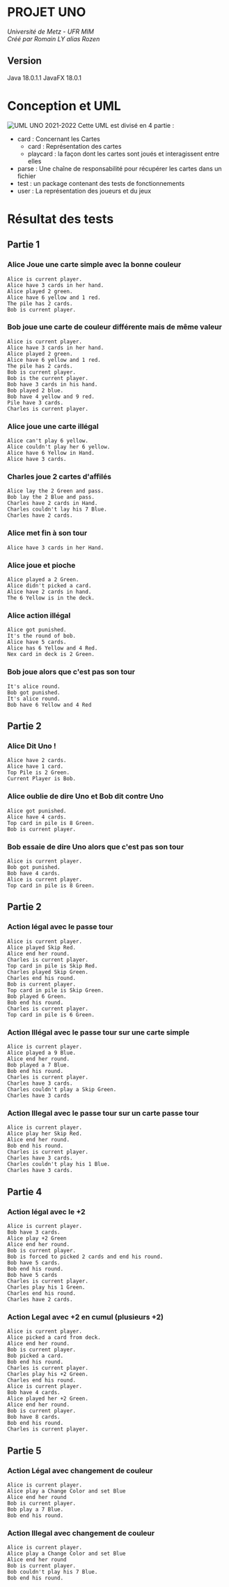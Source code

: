 # PROJET UNO
*Université de Metz - UFR MIM*\
*Créé par Romain LY alias Rozen*

## Version
Java 18.0.1.1
JavaFX 18.0.1 

# Conception et UML
![UML UNO 2021-2022](/images/uml.png)
Cette UML est divisé en 4 partie :
- card : Concernant les Cartes
  - card : Représentation des cartes
  - playcard : la façon dont les cartes sont joués et interagissent entre elles
- parse : Une chaîne de responsabilité pour récupérer les cartes dans un fichier
- test : un package contenant des tests de fonctionnements
- user : La représentation des joueurs et du jeux

# Résultat des tests
## Partie 1
### Alice Joue une carte simple avec la bonne couleur
```text
Alice is current player.
Alice have 3 cards in her hand.
Alice played 2 green.
Alice have 6 yellow and 1 red.
The pile has 2 cards.
Bob is current player.
```

### Bob joue une carte de couleur différente mais de même valeur
```text
Alice is current player.
Alice have 3 cards in her hand.
Alice played 2 green.
Alice have 6 yellow and 1 red.
The pile has 2 cards.
Bob is current player.
Bob is the current player.
Bob have 3 cards in his hand.
Bob played 2 blue.
Bob have 4 yellow and 9 red.
Pile have 3 cards.
Charles is current player.
```

### Alice joue une carte illégal
```text
Alice can't play 6 yellow.
Alice couldn't play her 6 yellow.
Alice have 6 Yellow in Hand.
Alice have 3 cards.
```

### Charles joue 2 cartes d'affilés
```text
Alice lay the 2 Green and pass.
Bob lay the 2 Blue and pass.
Charles have 2 cards in Hand.
Charles couldn't lay his 7 Blue.
Charles have 2 cards.
```

### Alice met fin à son tour
```text
Alice have 3 cards in her Hand.
```

### Alice joue et pioche
```text
Alice played a 2 Green.
Alice didn't picked a card.
Alice have 2 cards in hand.
The 6 Yellow is in the deck.
```

### Alice action illégal
```text
Alice got punished.
It's the round of bob.
Alice have 5 cards.
Alice has 6 Yellow and 4 Red.
Nex card in deck is 2 Green.
```

### Bob joue alors que c'est pas son tour
```text
It's alice round.
Bob got punished.
It's alice round.
Bob have 6 Yellow and 4 Red
```

## Partie 2
### Alice Dit Uno !
```text
Alice have 2 cards.
Alice have 1 card.
Top Pile is 2 Green.
Current Player is Bob.
```

### Alice oublie de dire Uno et Bob dit contre Uno
```text
Alice got punished.
Alice have 4 cards.
Top card in pile is 8 Green.
Bob is current player.
```

### Bob essaie de dire Uno alors que c'est pas son tour
```text
Alice is current player.
Bob got punished.
Bob have 4 cards.
Alice is current player.
Top card in pile is 8 Green.
```

## Partie 2
### Action légal avec le passe tour
```text
Alice is current player.
Alice played Skip Red.
Alice end her round.
Charles is current player.
Top card in pile is Skip Red.
Charles played Skip Green.
Charles end his round.
Bob is current player.
Top card in pile is Skip Green.
Bob played 6 Green.
Bob end his round.
Charles is current player.
Top card in pile is 6 Green.
```

### Action Illégal avec le passe tour sur une carte simple
```text
Alice is current player.
Alice played a 9 Blue.
Alice end her round.
Bob played a 7 Blue.
Bob end his round.
Charles is current player.
Charles have 3 cards.
Charles couldn't play a Skip Green.
Charles have 3 cards
```

### Action Illegal avec le passe tour sur un carte passe tour
```text
Alice is current player.
Alice play her Skip Red.
Alice end her round.
Bob end his round.
Charles is current player.
Charles have 3 cards.
Charles couldn't play his 1 Blue.
Charles have 3 cards.
```

## Partie 4
### Action légal avec le +2
```text
Alice is current player.
Bob have 3 cards.
Alice play +2 Green
Alice end her round.
Bob is current player.
Bob is forced to picked 2 cards and end his round.
Bob have 5 cards.
Bob end his round.
Bob have 5 cards
Charles is current player.
Charles play his 1 Green.
Charles end his round.
Charles have 2 cards.
```

### Action Legal avec +2 en cumul (plusieurs +2)
```text
Alice is current player.
Alice picked a card from deck.
Alice end her round.
Bob is current player.
Bob picked a card.
Bob end his round.
Charles is current player.
Charles play his +2 Green.
Charles end his round.
Alice is current player.
Bob have 4 cards.
Alice played her +2 Green.
Alice end her round.
Bob is current player.
Bob have 8 cards.
Bob end his round.
Charles is current player.
```

## Partie 5
### Action Légal avec changement de couleur
```text
Alice is current player.
Alice play a Change Color and set Blue
Alice end her round
Bob is current player.
Bob play a 7 Blue.
Bob end his round.
```

### Action Illegal avec changement de couleur
```text
Alice is current player.
Alice play a Change Color and set Blue
Alice end her round
Bob is current player.
Bob couldn't play his 7 Blue.
Bob end his round.
```
